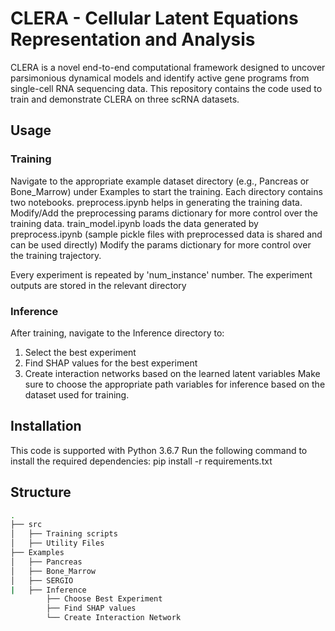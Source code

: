 # CLERA - Cellular Latent Equations Representation and Analysis

CLERA is a novel end-to-end computational framework designed to uncover parsimonious dynamical models and identify active gene programs from single-cell RNA sequencing data. This repository contains the code used to train and demonstrate CLERA on three scRNA datasets.

## Usage
### Training
Navigate to the appropriate example dataset directory (e.g., Pancreas or Bone_Marrow) under Examples to start the training. Each directory contains two notebooks. preprocess.ipynb helps in generating the training data. Modify/Add the preprocessing params dictionary for more control over the training data. train_model.ipynb loads the data generated by preprocess.ipynb (sample pickle files with preprocessed data is shared and can be used directly) Modify the params dictionary for more control over the training trajectory.

Every experiment is repeated by 'num_instance' number. The experiment outputs are stored in the relevant directory

### Inference
After training, navigate to the Inference directory to:
1. Select the best experiment
2. Find SHAP values for the best experiment
3. Create interaction networks based on the learned latent variables
Make sure to choose the appropriate path variables for inference based on the dataset used for training.

## Installation
This code is supported with Python 3.6.7 Run the following command to install the required dependencies:
pip install -r requirements.txt


## Structure

```bash
.
├── src
│   ├── Training scripts
│   ├── Utility Files
├── Examples
│   ├── Pancreas
│   ├── Bone_Marrow
│   ├── SERGIO
|   ├── Inference
        ├── Choose Best Experiment
        ├── Find SHAP values
        └── Create Interaction Network
